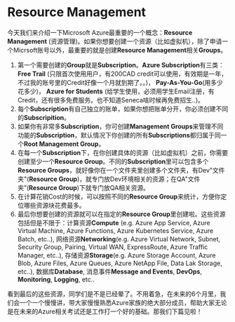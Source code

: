 # Resource Management
今天我们来介绍一下Microsoft Azure最重要的一个概念：**Resource Management** (资源管理)。如果你想要创建一个资源（比如虚拟机），除了申请一个Micrsoft账号以外，最重要的就是创建**Resource Management**相关**Groups**。
1. 第一个需要创建的**Group**就是**Subscription**。**Azure Subscription**有三类：**Free Trail** (只限首次使用用户，有200CAD credit可以使用，有效期是一年，不过我的账号里的Credit好像一个月就到期了。。)， **Pay-As-You-Go**(用多少花多少)， **Azure for Students** (给学生使用，必须用学生Email注册，有Credit，还有很多免费服务。也不知道Seneca啥时候再免费招生..)。
2. 每个**Subscription**有自己独立的账单，如果你想把账单分开，你必须创建不同的**Subscripition**。
3. 如果你有非常多**Subscription**，你可创建**Management Groups**来管理不同功能的**Subscription**，默认情况下你创建的所有**Subscriptions**都归属于同一个**Root Management Group**。
4. 在每一个**Subscription**下，在你创建具体的资源（比如虚拟机）之前，你需要创建至少一个**Resource Group**。不同的**Subscription**里可以包含多个**Resource Groups**，就好像你在一个文件夹里创建多个文件夹，有Dev"文件夹"(**Resource Group**)，就专门放Dev环境相关的资源；在QA"文件夹”(**Resource Group**)下就专门放QA相关资源。
5. 在计算花销Cost的时候，可以按照不同的**Resource Group**来统计，方便你定位哪些资源块花费最多。
6. 最后你想要创建的资源就可以在指定的**Resource Group**里创建啦。这些资源包括但是不限于：计算资源**Compute** (e.g. Azure App Service, Azure Virtual Machine, Azure Functions, Azure Kubernetes Service, Azure Batch, etc..), 网络资源**Networking**(e.g. Azure Virtual Network, Subnet, Security Group, Pairing, Virtual WAN, ExpressRoute, Azure Traffic Manager, etc..), 存储资源**Storage**(e.g. Azure Storage Account, Azure Blob, Azure Files, Azure Queues, Azure NetApp File, Data Lak Storage, etc..), 数据库**Database**, 消息事件**Message and Events**, **DevOps**, **Monitoring**, **Logging**, etc.. </br>

看到最后的这些资源，同学们是不是已经晕了。不用着急，在未来的6个月里，我们会一个一个慢慢讲，带大家慢慢熟悉Azure家族的绝大部分成员，帮助大家无论是在未来的Azure相关考试还是工作打一个好的基础。那我们下篇见啦！
